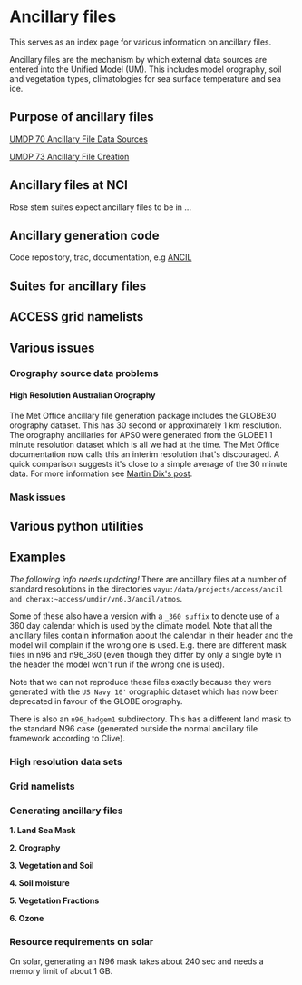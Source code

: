 # Ancillary files
This serves as an index page for various information on ancillary files.

Ancillary files are the mechanism by which external data sources are entered into the Unified Model (UM). This includes model orography, soil and vegetation types, climatologies for sea surface temperature and sea ice.

## Purpose of ancillary files
[UMDP 70 Ancillary File Data Sources](​https://nf.nci.org.au/facilities/software/UM/7.8/umdoc_system/UM_docs/papers/pdf/p070.pdf)

[UMDP 73 Ancillary File Creation](​https://nf.nci.org.au/facilities/software/UM/7.8/umdoc_system/UM_docs/papers/pdf/p073.pdf)

## Ancillary files at NCI
Rose stem suites expect ancillary files to be in ...

## Ancillary generation code
Code repository, trac, documentation, e.g [ANCIL](​https://code.metoffice.gov.uk/trac/ancil)

## Suites for ancillary files

## ACCESS grid namelists

## Various issues

### Orography source data problems
#### High Resolution Australian Orography
The Met Office ancillary file generation package includes the GLOBE30 orography dataset. This has 30 second or approximately 1 km resolution. The orography ancillaries for APS0 were generated from the GLOBE1 1 minute resolution dataset which is all we had at the time. The Met Office documentation now calls this an interim resolution that's discouraged. A quick comparison suggests it's close to a simple average of the 30 minute data. 
For more information see [Martin Dix's post](https://accessdev.nci.org.au/trac/wiki/access/HighResolutionAustralianOrography).
### Mask issues

## Various python utilities

## Examples
*The following info needs updating!*
There are ancillary files at a number of standard resolutions in the directories `vayu:/data/projects/access/ancil and cherax:~access/umdir/vn6.3/ancil/atmos`.

Some of these also have a version with a `_360 suffix` to denote use of a 360 day calendar which is used by the climate model. Note that all the ancillary files contain information about the calendar in their header and the model will complain if the wrong one is used. E.g. there are different mask files in n96 and n96_360 (even though they differ by only a single byte in the header the model won't run if the wrong one is used).

Note that we can not reproduce these files exactly because they were generated with the `US Navy 10'` orographic dataset which has now been deprecated in favour of the GLOBE orography.

There is also an `n96_hadgem1` subdirectory. This has a different land mask to the standard N96 case (generated outside the normal ancillary file framework according to Clive).

### High resolution data sets

### Grid namelists

### Generating ancillary files

__1. Land Sea Mask__

__2. Orography__

__3. Vegetation and Soil__

__4. Soil moisture__

__5. Vegetation Fractions__

__6. Ozone__

### Resource requirements on solar
On solar, generating an N96 mask takes about 240 sec and needs a memory limit of about 1 GB.
